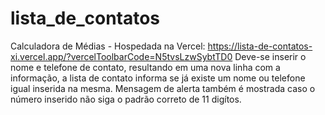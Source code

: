 # lista_de_contatos
Calculadora de Médias - Hospedada na Vercel: https://lista-de-contatos-xi.vercel.app/?vercelToolbarCode=N5tvsLzwSybtTD0
Deve-se inserir o nome e telefone de contato, resultando em uma nova linha com a informação, a lista de contato informa se já existe um nome ou telefone igual inserida na mesma. 
Mensagem de alerta também é mostrada caso o número inserido não siga o padrão correto de 11 digítos.
